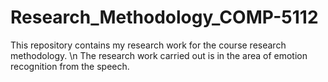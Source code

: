 # Research_Methodology_COMP-5112
This repository contains my research work for the course research methodology. \n
The research work carried out is in the area of emotion recognition from the speech.
